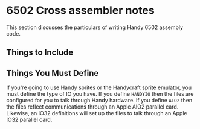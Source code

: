 # 6502 Cross assembler notes

This section discusses the particulars of writing Handy 6502 assembly code.

## Things to Include

## Things You Must Define

If you're going to use Handy sprites or the Handycraft sprite emulator, you must define the type of IO you have. If you define `HANDYIO` then the files are configured for you to talk through Handy hardware. If you define `AIO2` then the files reflect communications through an Apple AIO2 parallel card. Likewise, an IO32 definitions will set up the files to talk through an Apple IO32 parallel card.
